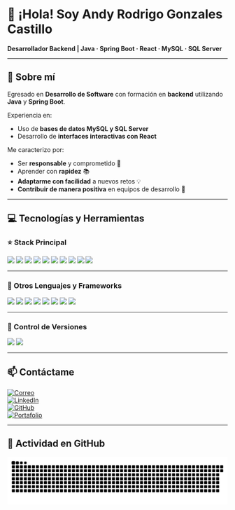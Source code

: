 # 👋 ¡Hola! Soy **Andy Rodrigo Gonzales Castillo**

**Desarrollador Backend | Java · Spring Boot · React · MySQL · SQL Server**

---

## 🚀 Sobre mí  

Egresado en **Desarrollo de Software** con formación en **backend** utilizando **Java** y **Spring Boot**.  

Experiencia en:  
- Uso de **bases de datos MySQL y SQL Server**  
- Desarrollo de **interfaces interactivas con React**  

Me caracterizo por:  
- Ser **responsable** y comprometido 🎯  
- Aprender con **rapidez** 📚  
- **Adaptarme con facilidad** a nuevos retos 💡  
- **Contribuir de manera positiva** en equipos de desarrollo 🤝  
---

## 💻 Tecnologías y Herramientas

### ⭐ Stack Principal
<p align="left">
  <img src="https://img.shields.io/badge/Java-ED8B00?style=for-the-badge&logo=java&logoColor=white"/>
  <img src="https://img.shields.io/badge/Spring%20Boot-6DB33F?style=for-the-badge&logo=springboot&logoColor=white"/>
  <img src="https://img.shields.io/badge/React-20232A?style=for-the-badge&logo=react&logoColor=61DAFB"/>
  <img src="https://img.shields.io/badge/MySQL-4479A1?style=for-the-badge&logo=mysql&logoColor=white"/>
  <img src="https://img.shields.io/badge/SQL%20Server-CC2927?style=for-the-badge&logo=microsoft-sql-server&logoColor=white"/>
  <img src="https://img.shields.io/badge/HTML5-E34F26?style=for-the-badge&logo=html5&logoColor=white"/>
  <img src="https://img.shields.io/badge/CSS3-1572B6?style=for-the-badge&logo=css3&logoColor=white"/>
  <img src="https://img.shields.io/badge/JavaScript-F7DF1E?style=for-the-badge&logo=javascript&logoColor=black"/>
  <img src="https://img.shields.io/badge/TypeScript-007ACC?style=for-the-badge&logo=typescript&logoColor=white"/>
  <img src="https://img.shields.io/badge/Tailwind%20CSS-06B6D4?style=for-the-badge&logo=tailwind-css&logoColor=white"/>
</p>

---

### 🔹 Otros Lenguajes y Frameworks
<p align="left">
  <img src="https://img.shields.io/badge/C%23-239120?style=for-the-badge&logo=csharp&logoColor=white"/>
  <img src="https://img.shields.io/badge/Kotlin-0095D5?style=for-the-badge&logo=kotlin&logoColor=white"/>
  <img src="https://img.shields.io/badge/Swift-FA7343?style=for-the-badge&logo=swift&logoColor=white"/>
  <img src="https://img.shields.io/badge/ASP.NET%20MVC-512BD4?style=for-the-badge&logo=dotnet&logoColor=white"/>
  <img src="https://img.shields.io/badge/Windows%20Forms-0078D6?style=for-the-badge&logo=windows&logoColor=white"/>
  <img src="https://img.shields.io/badge/Web%20Forms-0078D6?style=for-the-badge&logo=aspdotnet&logoColor=white"/>
  <img src="https://img.shields.io/badge/SwiftUI-000000?style=for-the-badge&logo=swift&logoColor=white"/>
  <img src="https://img.shields.io/badge/Astro-FF5E1F?style=for-the-badge&logo=astro&logoColor=white"/>
</p>

---

### 🔧 Control de Versiones
<p align="left">
  <img src="https://img.shields.io/badge/Git-F05032?style=for-the-badge&logo=git&logoColor=white"/>
  <img src="https://img.shields.io/badge/GitHub-181717?style=for-the-badge&logo=github&logoColor=white"/>
</p>

---

## 📫 Contáctame

[![Correo](https://img.shields.io/badge/Correo%20Electrónico-D14836?style=for-the-badge&logo=gmail&logoColor=white)](mailto:andygonzales.2005@outlook.es)  
[![LinkedIn](https://img.shields.io/badge/LinkedIn-0077B5?style=for-the-badge&logo=linkedin&logoColor=white)](https://www.linkedin.com/in/andygonzalescastillo)  
[![GitHub](https://img.shields.io/badge/GitHub-181717?style=for-the-badge&logo=github&logoColor=white)](https://github.com/andygonzalescastillo)  
[![Portafolio](https://img.shields.io/badge/Portafolio-000000?style=for-the-badge&logo=vercel&logoColor=white)](https://andygonzales.netlify.app/)

---

## 🐍 Actividad en GitHub
![snake gif](https://github.com/AndyGonzalesCastillo/AndyGonzalesCastillo/blob/output/github-snake-dark.svg)
